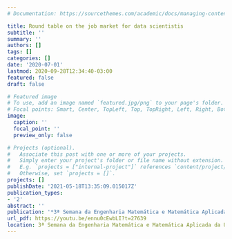 ```yaml
---
# Documentation: https://sourcethemes.com/academic/docs/managing-content/

title: Round table on the job market for data scientistis
subtitle: ''
summary: ''
authors: []
tags: []
categories: []
date: '2020-07-01'
lastmod: 2020-09-28T12:34:40-03:00
featured: false
draft: false

# Featured image
# To use, add an image named `featured.jpg/png` to your page's folder.
# Focal points: Smart, Center, TopLeft, Top, TopRight, Left, Right, BottomLeft, Bottom, BottomRight.
image:
  caption: ''
  focal_point: ''
  preview_only: false

# Projects (optional).
#   Associate this post with one or more of your projects.
#   Simply enter your project's folder or file name without extension.
#   E.g. `projects = ["internal-project"]` references `content/project/deep-learning/index.md`.
#   Otherwise, set `projects = []`.
projects: []
publishDate: '2021-05-18T13:35:09.015017Z'
publication_types:
- '2'
abstract: ''
publication: '*3ª Semana da Engenharia Matemática e Matemática Aplicada da UFRJ*'
url_pdf: https://youtu.be/ennu0cEwbLI?t=27639
location: 3ª Semana da Engenharia Matemática e Matemática Aplicada da UFRJ
---
```

